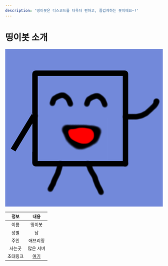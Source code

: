 ```yaml
---
description: '띵이봇은 디스코드를 더욱더 편하고, 즐겁게하는 봇이에요~!'
---
```


# 띵이봇 소개

![&#xB775;&#xC774;&#xBD07; &#xD504;&#xB85C;&#xD544;&#xC774;&#xBBF8;&#xC9C0;](../.gitbook/assets/thingebot-logo.png)

| 정보 | 내용 |
| :---: | :---: |
| 이름 | 띵이봇 |
| 성별 | 남 |
| 주인 | 애브리띵 |
| 사는곳 | 많은 서버 |
| 초대링크 | [여기](http://invite.thinge.teb.kro.kr) |


